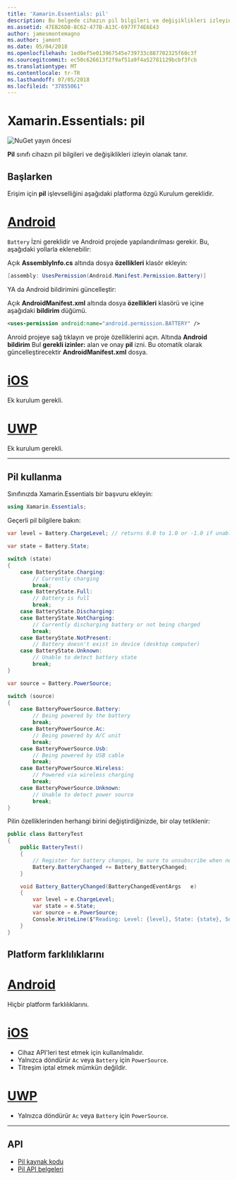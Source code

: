 ```yaml
---
title: 'Xamarin.Essentials: pil'
description: Bu belgede cihazın pil bilgileri ve değişiklikleri izleyin kontrol etmenizi sağlayan Xamarin.Essentials pil sınıfında açıklanmaktadır.
ms.assetid: 47EB26D8-8C62-477B-A13C-6977F74E6E43
author: jamesmontemagno
ms.author: jamont
ms.date: 05/04/2018
ms.openlocfilehash: 1ed0ef5e013967545e739733c887702325f60c3f
ms.sourcegitcommit: ec50c626613f2f9af51a9f4a52781129bcbf3fcb
ms.translationtype: MT
ms.contentlocale: tr-TR
ms.lasthandoff: 07/05/2018
ms.locfileid: "37855061"
---
```

# <a name="xamarinessentials-battery"></a>Xamarin.Essentials: pil

![NuGet yayın öncesi](~/media/shared/pre-release.png)

**Pil** sınıfı cihazın pil bilgileri ve değişiklikleri izleyin olanak tanır.

## <a name="getting-started"></a>Başlarken

Erişim için **pil** işlevselliğini aşağıdaki platforma özgü Kurulum gereklidir.

# <a name="androidtabandroid"></a>[Android](#tab/android)

`Battery` İzni gereklidir ve Android projede yapılandırılması gerekir. Bu, aşağıdaki yollarla eklenebilir:

Açık **AssemblyInfo.cs** altında dosya **özellikleri** klasör ekleyin:

```csharp
[assembly: UsesPermission(Android.Manifest.Permission.Battery)]
```

YA da Android bildirimini güncelleştir:

Açık **AndroidManifest.xml** altında dosya **özellikleri** klasörü ve içine aşağıdaki **bildirim** düğümü.

```xml
<uses-permission android:name="android.permission.BATTERY" />
```

Anroid projeye sağ tıklayın ve proje özelliklerini açın. Altında **Android bildirim** Bul **gerekli izinler:** alan ve onay **pil** izni. Bu otomatik olarak güncelleştirecektir **AndroidManifest.xml** dosya.

# <a name="iostabios"></a>[iOS](#tab/ios)

Ek kurulum gerekli.

# <a name="uwptabuwp"></a>[UWP](#tab/uwp)

Ek kurulum gerekli.

-----

## <a name="using-battery"></a>Pil kullanma

Sınıfınızda Xamarin.Essentials bir başvuru ekleyin:

```csharp
using Xamarin.Essentials;
```

Geçerli pil bilgilere bakın:

```csharp
var level = Battery.ChargeLevel; // returns 0.0 to 1.0 or -1.0 if unable to determine.

var state = Battery.State;

switch (state)
{
    case BatteryState.Charging:
        // Currently charging
        break;
    case BatteryState.Full:
        // Battery is full
        break;
    case BatteryState.Discharging:
    case BatteryState.NotCharging:
        // Currently discharging battery or not being charged
        break;
    case BatteryState.NotPresent:
        // Battery doesn't exist in device (desktop computer)
    case BatteryState.Unknown:
        // Unable to detect battery state
        break;
}

var source = Battery.PowerSource;

switch (source)
{
    case BatteryPowerSource.Battery:
        // Being powered by the battery
        break;
    case BatteryPowerSource.Ac:
        // Being powered by A/C unit
        break;
    case BatteryPowerSource.Usb:
        // Being powered by USB cable
        break;
    case BatteryPowerSource.Wireless:
        // Powered via wireless charging
        break;
    case BatteryPowerSource.Unknown:
        // Unable to detect power source
        break;
}
```

Pilin özelliklerinden herhangi birini değiştirdiğinizde, bir olay tetiklenir:

```csharp
public class BatteryTest
{
    public BatteryTest()
    {
        // Register for battery changes, be sure to unsubscribe when needed
        Battery.BatteryChanged += Battery_BatteryChanged;
    }

    void Battery_BatteryChanged(BatteryChangedEventArgs   e)
    {
        var level = e.ChargeLevel;
        var state = e.State;
        var source = e.PowerSource;
        Console.WriteLine($"Reading: Level: {level}, State: {state}, Source: {source}");
    }
}
```

## <a name="platform-differences"></a>Platform farklılıklarını

# <a name="androidtabandroid"></a>[Android](#tab/android)

Hiçbir platform farklılıklarını.

# <a name="iostabios"></a>[iOS](#tab/ios)

* Cihaz API'leri test etmek için kullanılmalıdır. 
* Yalnızca döndürür `Ac` veya `Battery` için `PowerSource`. 
* Titreşim iptal etmek mümkün değildir.

# <a name="uwptabuwp"></a>[UWP](#tab/uwp)

* Yalnızca döndürür `Ac` veya `Battery` için `PowerSource`. 

-----

## <a name="api"></a>API

- [Pil kaynak kodu](https://github.com/xamarin/Essentials/tree/master/Xamarin.Essentials/Battery)
- [Pil API belgeleri](xref:Xamarin.Essentials.Battery)
